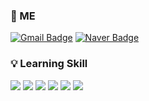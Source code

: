 <!--
### Hi there 👋

**susujin/susujin** is a ✨ _special_ ✨ repository because its `README.md` (this file) appears on your GitHub profile.

Here are some ideas to get you started:

- 🔭 I’m currently working on ...
- 🌱 I’m currently learning ...
- 👯 I’m looking to collaborate on ...
- 🤔 I’m looking for help with ...
- 💬 Ask me about ...
- 📫 How to reach me: ...
- 😄 Pronouns: ...
- ⚡ Fun fact: ...
-->

### :e-mail: ME 
[![Gmail Badge](https://img.shields.io/badge/Gmail-d14836?style=flat-square&logo=Gmail&logoColor=white&link=mailto:psjin230@gmail.com)](mailto:psjin230@gmail.com) [![Naver Badge](https://img.shields.io/badge/Naver-03C75A?style=flat-square&logo=Naver&logoColor=white&link=mailto:psjin230@naver.com)](mailto:psjin230@naver.com)

### :bulb: Learning Skill

<img src="https://img.shields.io/badge/Python-3776AB?style=flat-square&logo=Python&logoColor=white"/> <img src="https://img.shields.io/badge/C-A8B9CC?style=flat-square&logo=C&logoColor=white"/> <img src="https://img.shields.io/badge/Java-007396?style=flat-square&logo=Java&logoColor=white"/> <img src="https://img.shields.io/badge/JavaScript-F7DF1E?style=flat-square&logo=JavaScript&logoColor=white"/> <img src="https://img.shields.io/badge/HTML-E34F26?style=flat-square&logo=HTML5&logoColor=white"/> <img src="https://img.shields.io/badge/CSS3-1572B6?style=flat-square&logo=CSS3&logoColor=white"/>
